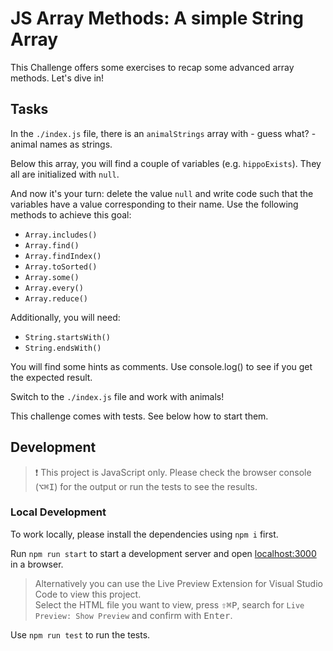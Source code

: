 # JS Array Methods: A simple String Array

This Challenge offers some exercises to recap some advanced array methods. Let's dive in!

## Tasks

In the `./index.js` file, there is an `animalStrings` array with - guess what? - animal names as strings.

Below this array, you will find a couple of variables (e.g. `hippoExists`). They all are initialized with `null`.

And now it's your turn: delete the value `null` and write code such that the variables have a value corresponding to their name. Use the following methods to achieve this goal:

- `Array.includes()`
- `Array.find()`
- `Array.findIndex()`
- `Array.toSorted()`
- `Array.some()`
- `Array.every()`
- `Array.reduce()`

Additionally, you will need:

- `String.startsWith()`
- `String.endsWith()`

You will find some hints as comments. Use console.log() to see if you get the expected result.

Switch to the `./index.js` file and work with animals!

This challenge comes with tests. See below how to start them.

## Development

> ❗️ This project is JavaScript only. Please check the browser console (<kbd>⌥</kbd><kbd>⌘</kbd><kbd>I</kbd>) for the output or run the tests to see the results.

### Local Development

To work locally, please install the dependencies using `npm i` first.

Run `npm run start` to start a development server and open [localhost:3000](http://localhost:3000) in a browser.

> Alternatively you can use the Live Preview Extension for Visual Studio Code to view this project.  
> Select the HTML file you want to view, press <kbd>⇧</kbd><kbd>⌘</kbd><kbd>P</kbd>, search for `Live Preview: Show Preview` and confirm with <kbd>Enter</kbd>.

Use `npm run test` to run the tests.
